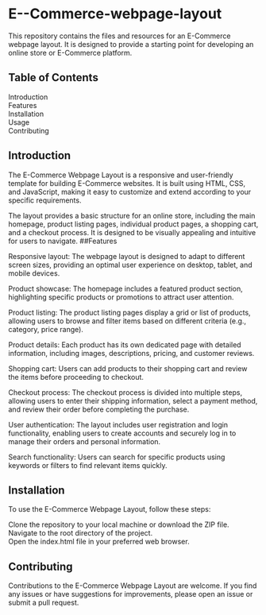 # E--Commerce-webpage-layout 

This repository contains the files and resources for an E-Commerce webpage layout. It is designed to provide a starting point for developing an online store or E-Commerce platform.

## Table of Contents
Introduction<br>
Features<br>
Installation<br>
Usage<br>
Contributing<br>

## Introduction
The E-Commerce Webpage Layout is a responsive and user-friendly template for building E-Commerce websites. It is built using HTML, CSS, and JavaScript, making it easy to customize and extend according to your specific requirements.

The layout provides a basic structure for an online store, including the main homepage, product listing pages, individual product pages, a shopping cart, and a checkout process. It is designed to be visually appealing and intuitive for users to navigate.
##Features

Responsive layout: The webpage layout is designed to adapt to different screen sizes, providing an optimal user experience on desktop, tablet, and mobile devices.<br>

Product showcase: The homepage includes a featured product section, highlighting specific products or promotions to attract user attention.<br>

Product listing: The product listing pages display a grid or list of products, allowing users to browse and filter items based on different criteria (e.g., category, price range).<br>

Product details: Each product has its own dedicated page with detailed information, including images, descriptions, pricing, and customer reviews.<br>

Shopping cart: Users can add products to their shopping cart and review the items before proceeding to checkout.<br>

Checkout process: The checkout process is divided into multiple steps, allowing users to enter their shipping information, select a payment method, and review their order before completing the purchase.<br>

User authentication: The layout includes user registration and login functionality, enabling users to create accounts and securely log in to manage their orders and personal information.<br>

Search functionality: Users can search for specific products using keywords or filters to find relevant items quickly.<br>

## Installation
To use the E-Commerce Webpage Layout, follow these steps:

Clone the repository to your local machine or download the ZIP file.<br>
Navigate to the root directory of the project.<br>
Open the index.html file in your preferred web browser.<br>

## Contributing
Contributions to the E-Commerce Webpage Layout are welcome. If you find any issues or have suggestions for improvements, please open an issue or submit a pull request.



